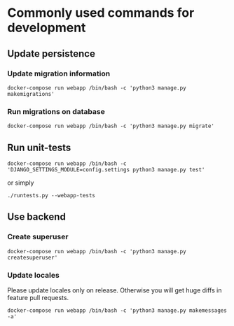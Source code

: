 # Commonly used commands for development

## Update persistence

### Update migration information

```shell
docker-compose run webapp /bin/bash -c 'python3 manage.py makemigrations'
```

### Run migrations on database
```shell
docker-compose run webapp /bin/bash -c 'python3 manage.py migrate'
```


## Run unit-tests

```shell
docker-compose run webapp /bin/bash -c 'DJANGO_SETTINGS_MODULE=config.settings python3 manage.py test'
```
or simply
```shell
./runtests.py --webapp-tests
```

## Use backend

### Create superuser

```shell
docker-compose run webapp /bin/bash -c 'python3 manage.py createsuperuser'
```

### Update locales
Please update locales only on release. Otherwise you will get huge diffs in feature pull requests.

```shell
docker-compose run webapp /bin/bash -c 'python3 manage.py makemessages -a'
```
